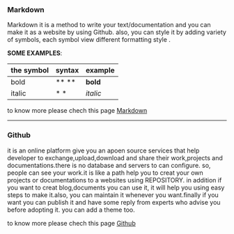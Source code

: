 ### Markdown

Markdown it is a method to write your text/documentation and you can make it as a website by using Github.
also, you can style it by adding variety of symbols, each symbol view different formatting style .

**SOME EXAMPLES**:

the symbol| syntax | example
----------|--------|--------
bold|** **| **bold**
italic|*  *  | *italic*

 
to know more please chech this page [Markdown](https://guides.github.com/features/mastering-markdown/) 

 -----------------------------------------------------
 
 ### Github
 
 it is an online platform give you an apoen source services that help developer to exchange,upload,download and share their work,projects and documentations.there is no database and servers to can configure.
 so, people can see your work.it is like a path help you to creat your own projects or documentations to a websites using REPOSITORY.
 in addition if you want to creat blog,documents you can use it, it will help you using easy steps to make it.also, you can maintain it whenever you want.finally if you want you can publish it and have some reply from experts who advise you before adopting it. you can add a theme too.
 
to know more please chech this page [Github](https://github.com)



 
